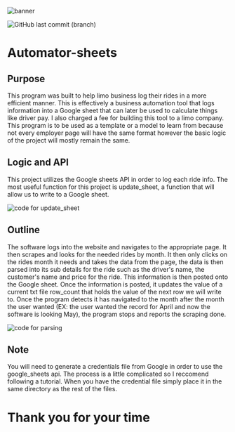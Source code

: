 ![banner](https://private-user-images.githubusercontent.com/172160258/347294710-20963976-6820-4a8d-8d29-fad3e4b5af73.png?jwt=eyJhbGciOiJIUzI1NiIsInR5cCI6IkpXVCJ9.eyJpc3MiOiJnaXRodWIuY29tIiwiYXVkIjoicmF3LmdpdGh1YnVzZXJjb250ZW50LmNvbSIsImtleSI6ImtleTUiLCJleHAiOjE3MjA1OTU0NzksIm5iZiI6MTcyMDU5NTE3OSwicGF0aCI6Ii8xNzIxNjAyNTgvMzQ3Mjk0NzEwLTIwOTYzOTc2LTY4MjAtNGE4ZC04ZDI5LWZhZDNlNGI1YWY3My5wbmc_WC1BbXotQWxnb3JpdGhtPUFXUzQtSE1BQy1TSEEyNTYmWC1BbXotQ3JlZGVudGlhbD1BS0lBVkNPRFlMU0E1M1BRSzRaQSUyRjIwMjQwNzEwJTJGdXMtZWFzdC0xJTJGczMlMkZhd3M0X3JlcXVlc3QmWC1BbXotRGF0ZT0yMDI0MDcxMFQwNzA2MTlaJlgtQW16LUV4cGlyZXM9MzAwJlgtQW16LVNpZ25hdHVyZT0yOGZiYWVkZjZhNWZjZTQzZDM1NDE4ZWFlMjNhM2ZlMzExNzU4OTA5Njc4ODJjMjk4NzgxMjJiN2Y5MTJkM2U0JlgtQW16LVNpZ25lZEhlYWRlcnM9aG9zdCZhY3Rvcl9pZD0wJmtleV9pZD0wJnJlcG9faWQ9MCJ9.3y0-CpuT7-2GY8cDrarQIITKU4Q9Fh88RtqPqAQDjUg)

![GitHub last commit (branch)](https://img.shields.io/github/last-commit/ksingh66/Automator-sheets/main)

# Automator-sheets
## Purpose
This program was built to help limo business log their rides in a more efficient manner. This is effectively a business automation tool that logs information into a Google sheet that can later be used to calculate things like driver pay.
I also charged a fee for building this tool to a limo company.
This program is to be used as a template or a model to learn from because not every employer page will have the same format however the basic logic of the project will mostly remain the same.
## Logic and API
This project utilizes the Google sheets API in order to log each ride info. The most useful function for this project is update_sheet, a function that will allow us to write to a Google sheet. 

![code for update_sheet](https://private-user-images.githubusercontent.com/172160258/347284988-fb251cbc-654a-450b-b38d-eca221d48d63.png?jwt=eyJhbGciOiJIUzI1NiIsInR5cCI6IkpXVCJ9.eyJpc3MiOiJnaXRodWIuY29tIiwiYXVkIjoicmF3LmdpdGh1YnVzZXJjb250ZW50LmNvbSIsImtleSI6ImtleTUiLCJleHAiOjE3MjA1OTUyODksIm5iZiI6MTcyMDU5NDk4OSwicGF0aCI6Ii8xNzIxNjAyNTgvMzQ3Mjg0OTg4LWZiMjUxY2JjLTY1NGEtNDUwYi1iMzhkLWVjYTIyMWQ0OGQ2My5wbmc_WC1BbXotQWxnb3JpdGhtPUFXUzQtSE1BQy1TSEEyNTYmWC1BbXotQ3JlZGVudGlhbD1BS0lBVkNPRFlMU0E1M1BRSzRaQSUyRjIwMjQwNzEwJTJGdXMtZWFzdC0xJTJGczMlMkZhd3M0X3JlcXVlc3QmWC1BbXotRGF0ZT0yMDI0MDcxMFQwNzAzMDlaJlgtQW16LUV4cGlyZXM9MzAwJlgtQW16LVNpZ25hdHVyZT00MjFmNTc5M2IxYjRiMTI4NjhlNTQzZGJhODU5YWFlMTAyMjU1NjQ5OTA0MTJlODgzYWQxNzA0YjY0MTVhMWJkJlgtQW16LVNpZ25lZEhlYWRlcnM9aG9zdCZhY3Rvcl9pZD0wJmtleV9pZD0wJnJlcG9faWQ9MCJ9.FXUIjB7w5AMdib9fFI5AVl3vJcxoPjz66Cj-sj6Zje4)

## Outline 
The software logs into the website and navigates to the appropriate page. It then scrapes and looks for the needed rides by month. It then only clicks on the rides month it needs and takes the data from the page, the data is then parsed into its sub details for the ride such as the driver's name, the customer's name and price for the ride. This information is then posted onto the Google sheet. Once the information is posted, it updates the value of a current txt file row_count that holds the value of the next row we will write to. Once the program detects it has navigated to the month after the month the user wanted (EX: the user wanted the record for April and now the software is looking May), the program stops and reports the scraping done. 

![code for parsing](https://private-user-images.githubusercontent.com/172160258/347293192-f7d82bd0-ca17-4afe-abb6-b97119068cef.png?jwt=eyJhbGciOiJIUzI1NiIsInR5cCI6IkpXVCJ9.eyJpc3MiOiJnaXRodWIuY29tIiwiYXVkIjoicmF3LmdpdGh1YnVzZXJjb250ZW50LmNvbSIsImtleSI6ImtleTUiLCJleHAiOjE3MjA1OTUyNzEsIm5iZiI6MTcyMDU5NDk3MSwicGF0aCI6Ii8xNzIxNjAyNTgvMzQ3MjkzMTkyLWY3ZDgyYmQwLWNhMTctNGFmZS1hYmI2LWI5NzExOTA2OGNlZi5wbmc_WC1BbXotQWxnb3JpdGhtPUFXUzQtSE1BQy1TSEEyNTYmWC1BbXotQ3JlZGVudGlhbD1BS0lBVkNPRFlMU0E1M1BRSzRaQSUyRjIwMjQwNzEwJTJGdXMtZWFzdC0xJTJGczMlMkZhd3M0X3JlcXVlc3QmWC1BbXotRGF0ZT0yMDI0MDcxMFQwNzAyNTFaJlgtQW16LUV4cGlyZXM9MzAwJlgtQW16LVNpZ25hdHVyZT1lZDY3OWI3NDFkYzE4Y2U0MjU2NzI1MGQxNGRkYTQ3YzQ0YTdlNTYzODQ1ZmM1ZDZjNWU4ZjhlMmU4ZmNlMjFmJlgtQW16LVNpZ25lZEhlYWRlcnM9aG9zdCZhY3Rvcl9pZD0wJmtleV9pZD0wJnJlcG9faWQ9MCJ9.EVnBHKG_wqbt1-i2XR90VI6AYv7dMm8QmfDcseX2bdI)

## Note
You will need to generate a credentials file from Google in order to use the google_sheets api. The process is a little complicated so I reccomend following a tutorial. When you have the credential file simply place it in the same directory as the rest of the files.
# Thank you for your time 
